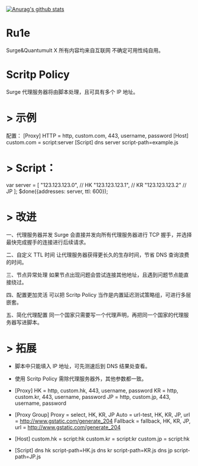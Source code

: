 [![Anurag's github stats](https://github-readme-stats.vercel.app/api?username=shaGuar-svg&theme=monokai&show_icons=true)](https://github.com/anuraghazra/github-readme-stats)

# Ru1e
Surge&Quantumult X 所有内容均来自互联网 不确定可用性纯自用。

# Scritp Policy
Surge 代理服务器将由脚本处理，且可具有多个 IP 地址。

# > 示例
配置：
[Proxy]
HTTP = http, custom.com, 443, username, password
[Host]
custom.com = script:server
[Script]
dns server script-path=example.js

# > Script：
var server = [
  "123.123.123.0", // HK
  "123.123.123.1", // KR
  "123.123.123.2" // JP
];
$done({addresses: server, ttl: 600});

# >  改进
一、代理服务器并发
Surge 会直接并发向所有代理服务器进行 TCP 握手，并选择最快完成握手的连接进行后续请求。

 二、自定义 TTL 时间
让代理服务器获得更长久的生存时间，节省 DNS 查询浪费的时间。

 三、节点异常处理
如果节点出现问题会尝试连接其他地址，且遇到问题节点能直接绕过。

 四、配置更加灵活
可以把 Scritp Policy 当作是内置延迟测试策略组，可进行多层嵌套。

 五、简化代理配置
同一个国家只需要写一个代理声明，再把同一个国家的代理服务器写进脚本。



# > 拓展
- 脚本中只能填入 IP 地址，可先测速后到 DNS 结果处查看。
- 使用 Scritp Policy 需除代理服务器外，其他参数都一致。

- [Proxy]
HK = http, custom.hk, 443, username, password
KR = http, custom.kr, 443, username, password
JP = http, custom.jp, 443, username, password

- [Proxy Group]
Proxy = select, HK, KR, JP
Auto = url-test, HK, KR, JP, url = http://www.gstatic.com/generate_204
Fallback = fallback, HK, KR, JP, url = http://www.gstatic.com/generate_204

- [Host]
custom.hk = script:hk
custom.kr = script:kr
custom.jp = script:hk

- [Script]
dns hk script-path=HK.js
dns kr script-path=KR.js
dns jp script-path=JP.js

